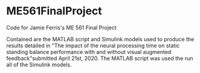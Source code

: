 # ME561FinalProject
Code for Jamie Ferris's ME 561 Final Project

Contained are the MATLAB script and Simulink models used to produce the results detailed in "The impact of the neural processing time on static standing balance performance with and without visual augmented feedback"submitted April 21st, 2020. The MATLAB script was used the run all of the Simulink models.
